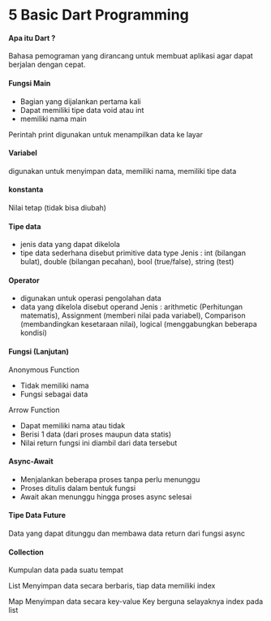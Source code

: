 # 5 Basic Dart Programming

#### Apa itu Dart ?
Bahasa pemograman yang dirancang untuk membuat aplikasi agar dapat berjalan dengan cepat.

#### Fungsi Main
* Bagian yang dijalankan pertama kali
* Dapat memiliki tipe data void atau int
* memiliki nama main

Perintah print digunakan untuk menampilkan data ke layar

#### Variabel
digunakan untuk menyimpan data, memiliki nama, memiliki tipe data

#### konstanta
Nilai tetap (tidak bisa diubah)

#### Tipe data
* jenis data yang dapat dikelola
* tipe data sederhana disebut primitive data type
Jenis : int (bilangan bulat), double (bilangan pecahan), bool (true/false), string (test)

#### Operator 
* digunakan untuk operasi pengolahan data
* data yang dikelola disebut operand
Jenis : arithmetic (Perhitungan matematis), Assignment (memberi nilai pada variabel), Comparison (membandingkan kesetaraan nilai), logical (menggabungkan beberapa kondisi)

#### Fungsi (Lanjutan)

Anonymous Function
* Tidak memiliki nama
* Fungsi sebagai data

Arrow Function
* Dapat memiliki nama atau tidak
* Berisi 1 data (dari proses maupun data statis)
* Nilai return fungsi ini diambil dari data tersebut

#### Async-Await
* Menjalankan beberapa proses tanpa perlu menunggu
* Proses ditulis dalam bentuk fungsi
* Await akan menunggu hingga proses async selesai

#### Tipe Data Future
Data yang dapat ditunggu dan membawa data return dari fungsi async

#### Collection
Kumpulan data pada suatu tempat

List
Menyimpan data secara berbaris, tiap data memiliki index

Map
Menyimpan data secara key-value
Key berguna selayaknya index pada list
